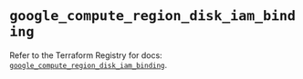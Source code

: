 # `google_compute_region_disk_iam_binding`

Refer to the Terraform Registry for docs: [`google_compute_region_disk_iam_binding`](https://registry.terraform.io/providers/hashicorp/google/6.3.0/docs/resources/compute_region_disk_iam_binding).
